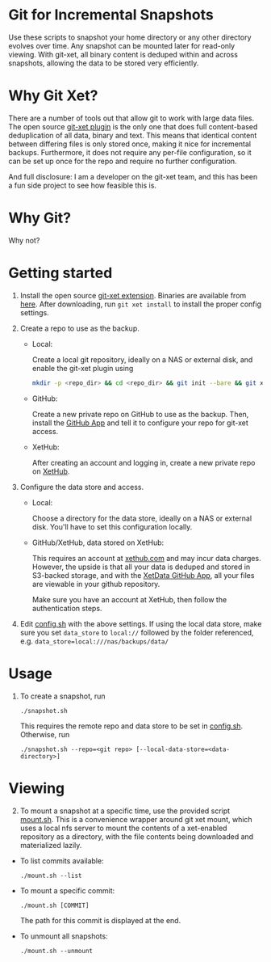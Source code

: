 # Git for Incremental Snapshots

Use these scripts to snapshot your home directory or any other directory evolves over time.  Any snapshot can be mounted later for read-only viewing.  With git-xet, all binary content is deduped within and across snapshots, allowing the data to be stored very efficiently. 

# Why Git Xet? 

There are a number of tools out that allow git to work with large data files.  The open source [git-xet plugin](https://github.com/xetdata/xet-core) is the only one that does full content-based deduplication of all data, binary and text.  This means that identical content between differing files is only stored once, making it nice for incremental backups.   Furthermore, it does not require any per-file configuration, so it can be set up once for the repo and require no further configuration.

And full disclosure: I am a developer on the git-xet team, and this has been a fun side project to see how feasible this is.

# Why Git?

Why not? 

# Getting started

1. Install the open source [git-xet extension](https://github.com/xetdata/xet-core).  Binaries are available from [here](https://github.com/xetdata/xet-tools/releases).  After downloading, run `git xet install` to install the proper config settings.

2. Create a repo to use as the backup.
   
   - Local: 
   
     Create a local git repository, ideally on a NAS or external disk, and enable the 
     git-xet plugin using 
     
     ```sh
     mkdir -p <repo_dir> && cd <repo_dir> && git init --bare && git xet init
     ```

   - GitHub: 
   
     Create a new private repo on GitHub to use as the backup.  Then, install the 
     [GitHub App](https://about.xethub.com/product/integrations/github) and tell it to 
     configure your repo for git-xet access.

   - XetHub: 
   
     After creating an account and logging in, create a new private repo on [XetHub](https://about.xethub.com).


3. Configure the data store and access. 

   - Local: 

     Choose a directory for the data store, ideally on a NAS or external disk.  You'll have to set 
     this configuration locally.

   - GitHub/XetHub, data stored on XetHub:  
   
     This requires an account at [xethub.com](xethub.com) and may incur data charges.  However, the upside is that all your data is deduped and stored in S3-backed storage, and with the [XetData GitHub App](https://github.com/apps/xetdata), all your files are viewable in your github repository. 
     
     Make sure you have an account at XetHub, then follow the authentication steps.

4. Edit [config.sh](config.sh) with the above settings.  If using the local data store, make sure you set `data_store` to `local://` followed by the folder referenced, e.g. `data_store=local:///nas/backups/data/`

# Usage

1. To create a snapshot, run 

   ```
   ./snapshot.sh
   ```

   This requires the remote repo and data store to be set in [config.sh](config.sh).  Otherwise, run 

   ```
   ./snapshot.sh --repo=<git repo> [--local-data-store=<data-directory>]
   ```

# Viewing

2. To mount a snapshot at a specific time, use the provided script [mount.sh](mount.sh).  This is a 
convenience wrapper around git xet mount, which uses a local nfs server to mount the contents of a xet-enabled repository as a directory, with the file contents being downloaded and materialized lazily.

- To list commits available: 

  ```
  ./mount.sh --list
  ```

- To mount a specific commit: 

  ```
  ./mount.sh [COMMIT]
  ```
 
  The path for this commit is displayed at the end. 

- To unmount all snapshots:

  ```
  ./mount.sh --unmount 
  ```



   




